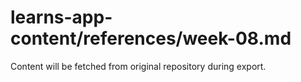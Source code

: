 # learns-app-content/references/week-08.md

Content will be fetched from original repository during export.